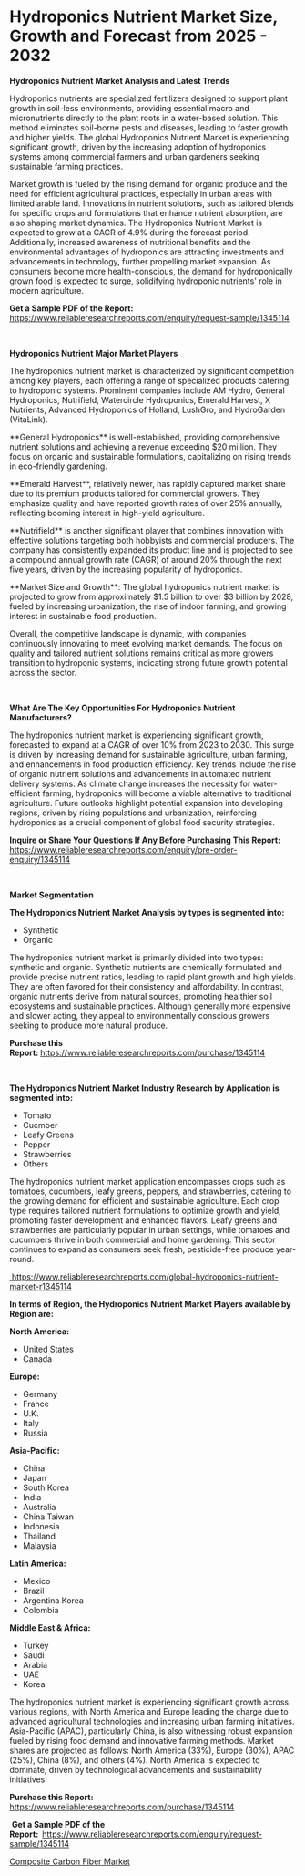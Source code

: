 <p><h1>Hydroponics Nutrient Market Size, Growth and Forecast from 2025 - 2032</h1></p><p><strong>Hydroponics Nutrient Market Analysis and Latest Trends</strong></p>
<p><p>Hydroponics nutrients are specialized fertilizers designed to support plant growth in soil-less environments, providing essential macro and micronutrients directly to the plant roots in a water-based solution. This method eliminates soil-borne pests and diseases, leading to faster growth and higher yields. The global Hydroponics Nutrient Market is experiencing significant growth, driven by the increasing adoption of hydroponics systems among commercial farmers and urban gardeners seeking sustainable farming practices. </p><p>Market growth is fueled by the rising demand for organic produce and the need for efficient agricultural practices, especially in urban areas with limited arable land. Innovations in nutrient solutions, such as tailored blends for specific crops and formulations that enhance nutrient absorption, are also shaping market dynamics. The Hydroponics Nutrient Market is expected to grow at a CAGR of 4.9% during the forecast period. Additionally, increased awareness of nutritional benefits and the environmental advantages of hydroponics are attracting investments and advancements in technology, further propelling market expansion. As consumers become more health-conscious, the demand for hydroponically grown food is expected to surge, solidifying hydroponic nutrients' role in modern agriculture.</p></p>
<p><strong>Get a Sample PDF of the Report:&nbsp;</strong> <a href="https://www.reliableresearchreports.com/enquiry/request-sample/1345114?utm_campaign=3059&utm_medium=2&utm_source=Github&utm_content=ia&utm_term=31032025&utm_id=hydroponics-nutrient">https://www.reliableresearchreports.com/enquiry/request-sample/1345114</a></p>
<p>&nbsp;</p>
<p><strong>Hydroponics Nutrient Major Market Players</strong></p>
<p><p>The hydroponics nutrient market is characterized by significant competition among key players, each offering a range of specialized products catering to hydroponic systems. Prominent companies include AM Hydro, General Hydroponics, Nutrifield, Watercircle Hydroponics, Emerald Harvest, X Nutrients, Advanced Hydroponics of Holland, LushGro, and HydroGarden (VitaLink). </p><p>**General Hydroponics** is well-established, providing comprehensive nutrient solutions and achieving a revenue exceeding $20 million. They focus on organic and sustainable formulations, capitalizing on rising trends in eco-friendly gardening. </p><p>**Emerald Harvest**, relatively newer, has rapidly captured market share due to its premium products tailored for commercial growers. They emphasize quality and have reported growth rates of over 25% annually, reflecting booming interest in high-yield agriculture.</p><p>**Nutrifield** is another significant player that combines innovation with effective solutions targeting both hobbyists and commercial producers. The company has consistently expanded its product line and is projected to see a compound annual growth rate (CAGR) of around 20% through the next five years, driven by the increasing popularity of hydroponics.</p><p>**Market Size and Growth**: The global hydroponics nutrient market is projected to grow from approximately $1.5 billion to over $3 billion by 2028, fueled by increasing urbanization, the rise of indoor farming, and growing interest in sustainable food production.</p><p>Overall, the competitive landscape is dynamic, with companies continuously innovating to meet evolving market demands. The focus on quality and tailored nutrient solutions remains critical as more growers transition to hydroponic systems, indicating strong future growth potential across the sector.</p></p>
<p>&nbsp;</p>
<p><strong>What Are The Key Opportunities For Hydroponics Nutrient Manufacturers?</strong></p>
<p><p>The hydroponics nutrient market is experiencing significant growth, forecasted to expand at a CAGR of over 10% from 2023 to 2030. This surge is driven by increasing demand for sustainable agriculture, urban farming, and enhancements in food production efficiency. Key trends include the rise of organic nutrient solutions and advancements in automated nutrient delivery systems. As climate change increases the necessity for water-efficient farming, hydroponics will become a viable alternative to traditional agriculture. Future outlooks highlight potential expansion into developing regions, driven by rising populations and urbanization, reinforcing hydroponics as a crucial component of global food security strategies.</p></p>
<p><strong>Inquire or Share Your Questions If Any Before Purchasing This Report:</strong> <a href="https://www.reliableresearchreports.com/enquiry/pre-order-enquiry/1345114?utm_campaign=3059&utm_medium=2&utm_source=Github&utm_content=ia&utm_term=31032025&utm_id=hydroponics-nutrient">https://www.reliableresearchreports.com/enquiry/pre-order-enquiry/1345114</a></p>
<p>&nbsp;</p>
<p><strong>Market Segmentation</strong></p>
<p><strong>The Hydroponics Nutrient Market Analysis by types is segmented into:</strong></p>
<p><ul><li>Synthetic</li><li>Organic</li></ul></p>
<p><p>The hydroponics nutrient market is primarily divided into two types: synthetic and organic. Synthetic nutrients are chemically formulated and provide precise nutrient ratios, leading to rapid plant growth and high yields. They are often favored for their consistency and affordability. In contrast, organic nutrients derive from natural sources, promoting healthier soil ecosystems and sustainable practices. Although generally more expensive and slower acting, they appeal to environmentally conscious growers seeking to produce more natural produce.</p></p>
<p><strong>Purchase this Report:&nbsp;</strong><a href="https://www.reliableresearchreports.com/purchase/1345114?utm_campaign=3059&utm_medium=2&utm_source=Github&utm_content=ia&utm_term=31032025&utm_id=hydroponics-nutrient">https://www.reliableresearchreports.com/purchase/1345114</a></p>
<p>&nbsp;</p>
<p><strong>The Hydroponics Nutrient Market Industry Research by Application is segmented into:</strong></p>
<p><ul><li>Tomato</li><li>Cucmber</li><li>Leafy Greens</li><li>Pepper</li><li>Strawberries</li><li>Others</li></ul></p>
<p><p>The hydroponics nutrient market application encompasses crops such as tomatoes, cucumbers, leafy greens, peppers, and strawberries, catering to the growing demand for efficient and sustainable agriculture. Each crop type requires tailored nutrient formulations to optimize growth and yield, promoting faster development and enhanced flavors. Leafy greens and strawberries are particularly popular in urban settings, while tomatoes and cucumbers thrive in both commercial and home gardening. This sector continues to expand as consumers seek fresh, pesticide-free produce year-round.</p></p>
<p><a href="https://www.reliableresearchreports.com/global-hydroponics-nutrient-market-r1345114?utm_campaign=3059&utm_medium=2&utm_source=Github&utm_content=ia&utm_term=31032025&utm_id=hydroponics-nutrient">&nbsp;https://www.reliableresearchreports.com/global-hydroponics-nutrient-market-r1345114</a></p>
<p><strong>In terms of Region, the Hydroponics Nutrient Market Players available by Region are:</strong></p>
<p>
    <p> <strong> North America: </strong>
        <ul>
            <li>United States</li>
            <li>Canada</li>
        </ul>
        </p> 
    <p> <strong> Europe: </strong>
        <ul>
            <li>Germany</li>
            <li>France</li>
            <li>U.K.</li>
            <li>Italy</li>
            <li>Russia</li>
        </ul>
        </p> 
    <p> <strong> Asia-Pacific: </strong>
        <ul>
            <li>China</li>
            <li>Japan</li>
            <li>South Korea</li>
            <li>India</li>
            <li>Australia</li>
            <li>China Taiwan</li>
            <li>Indonesia</li>
            <li>Thailand</li>
            <li>Malaysia</li>
        </ul>
        </p> 
    <p> <strong> Latin America: </strong>
        <ul>
            <li>Mexico</li>
            <li>Brazil</li>
            <li>Argentina Korea</li>
            <li>Colombia</li>
        </ul>
        </p> 
    <p> <strong> Middle East & Africa: </strong>
        <ul>
            <li>Turkey</li>
            <li>Saudi</li>
            <li>Arabia</li>
            <li>UAE</li>
            <li>Korea</li>
        </ul>
    </p>
    </p>
<p><p>The hydroponics nutrient market is experiencing significant growth across various regions, with North America and Europe leading the charge due to advanced agricultural technologies and increasing urban farming initiatives. Asia-Pacific (APAC), particularly China, is also witnessing robust expansion fueled by rising food demand and innovative farming methods. Market shares are projected as follows: North America (33%), Europe (30%), APAC (25%), China (8%), and others (4%). North America is expected to dominate, driven by technological advancements and sustainability initiatives.</p></p>
<p><strong>Purchase this Report: </strong><a href="https://www.reliableresearchreports.com/purchase/1345114?utm_campaign=3059&utm_medium=2&utm_source=Github&utm_content=ia&utm_term=31032025&utm_id=hydroponics-nutrient">https://www.reliableresearchreports.com/purchase/1345114</a></p>
<p>&nbsp;<strong>Get a Sample PDF of the Report:&nbsp;&nbsp;</strong><a href="https://www.reliableresearchreports.com/enquiry/request-sample/1345114?utm_campaign=3059&utm_medium=2&utm_source=Github&utm_content=ia&utm_term=31032025&utm_id=hydroponics-nutrient">https://www.reliableresearchreports.com/enquiry/request-sample/1345114</a></p>
<p><strong></strong></p>
<p><p><a href="https://github.com/micbotam/Market-Research-Report-List-1/blob/main/composite-carbon-fiber-market.md?utm_campaign=3059&utm_medium=2&utm_source=Github&utm_content=ia&utm_term=31032025&utm_id=hydroponics-nutrient">Composite Carbon Fiber Market</a></p></p>